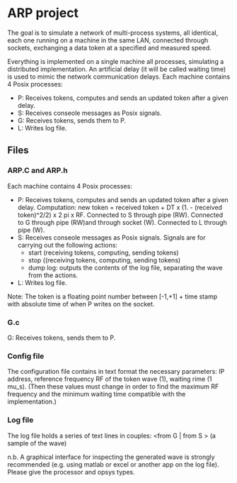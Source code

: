 # ARP project 
The goal is to simulate a network of multi-process systems, all identical, each one running on a machine in the same LAN, connected through sockets, exchanging a data token at a specified and measured speed. 

Everything is implemented on a single machine all processes, simulating a distributed implementation. An artificial delay (it will be called waiting time) is used to mimic the network communication delays. Each machine contains 4 Posix processes:
- P: Receives tokens, computes and sends an updated token after a given delay. 
- S: Receives conseole messages as Posix signals. 
- G: Receives tokens, sends them to P.
- L: Writes log file.

## Files

### ARP.C and ARP.h
Each machine contains 4 Posix processes:
- P: Receives tokens, computes and sends an updated token after a given delay. Computation: new token = received token + DT x (1. - (received token)^2/2) x 2 pi x RF. Connected to S through pipe (RW). Connected to G through pipe (RW)and through socket (W). Connected to L through pipe (W).
- S: Receives conseole messages as Posix signals. Signals are for carrying out the following actions:
  - start (receiving tokens, computing, sending tokens)
  - stop ((receiving tokens, computing, sending tokens)
  - dump log: outputs the contents of the log file, separating the wave from the actions.
- L: Writes log file.

Note: The token is a floating point number between [-1,+1] + time stamp with absolute time of when P writes on the socket. 

### G.c
G: Receives tokens, sends them to P.


### Config file
The configuration file contains in text format the necessary parameters: IP address, reference frequency RF of the token wave (1), waiting rime (1 mu_s). (Then these values must change in order to find the maximum RF frequency and the minimum waiting time compatible with the implementation.)

### Log file
The log file holds a series of text lines in couples:
<timestamp> <from G | from S > <value>
<timestamp> <sent value> (a sample of the wave)
  

n.b. A graphical interface for inspecting the generated wave is strongly recommended (e.g. using matlab or excel or
another app on the log file). Please give the processor and opsys types.
